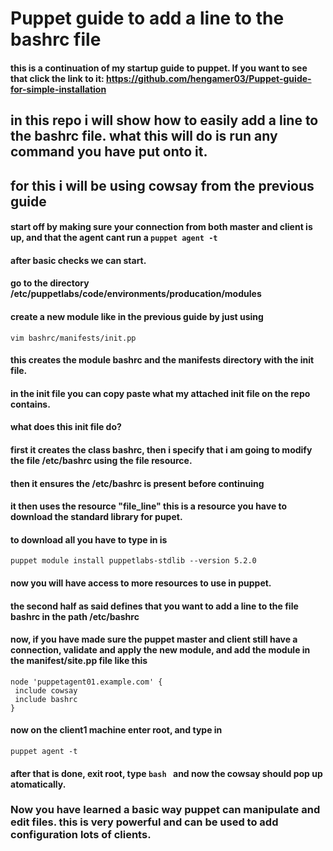 # Puppet guide to add a line to the bashrc file

#### this is a continuation of my startup guide to puppet. If you want to see that click the link to it: https://github.com/hengamer03/Puppet-guide-for-simple-installation 
## in this repo i will show how to easily add a line to the bashrc file. what this will do is run any command you have put onto it.
## for this i will be using cowsay from the previous guide


#### start off by making sure your connection from both master and client is up, and that the agent cant run a  ```puppet agent -t ```
#### after basic checks we can start.

#### go to the directory /etc/puppetlabs/code/environments/producation/modules 
#### create a new module like in the previous guide by just using 
 ```vim bashrc/manifests/init.pp ```
#### this creates the module bashrc and the manifests directory with the init file. 

#### in the init file you can copy paste what my attached init file on the repo contains. 
#### what does this init file do? 
#### first it creates the class bashrc, then i specify that i am going to modify the file /etc/bashrc using the file resource. 
#### then it ensures the /etc/bashrc is present before continuing
#### it then uses the resource "file_line" this is a resource you have to download the standard library for pupet. 
#### to download all you have to type in is
 ```puppet module install puppetlabs-stdlib --version 5.2.0```
#### now you will have access to more resources to use in puppet.
#### the second half as said defines that you want to add a line to the file bashrc in the path /etc/bashrc

#### now, if you have made sure the puppet master and client still have a connection, validate and apply the new module, and add the module in the manifest/site.pp file like this 
 ```
node 'puppetagent01.example.com' {
  include cowsay
  include bashrc
}
 ```
 
 #### now on the client1 machine enter root, and type in 
  ```puppet agent -t ```
 #### after that is done, exit root, type  ```bash ``` and now the cowsay should pop up atomatically.
 
 ### Now you have learned a basic way puppet can manipulate and edit files. this is very powerful and can be used to add configuration lots of clients. 
